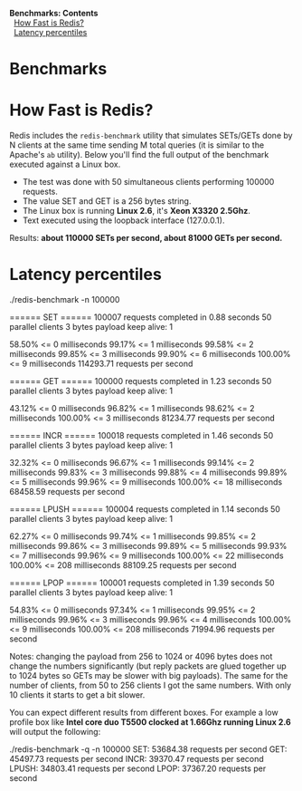 **Benchmarks: Contents**\
  [How Fast is Redis?](#How-Fast-is-Redis)\
  [Latency percentiles](#Latency-percentiles)

Benchmarks
==========

How Fast is Redis?
==================

Redis includes the `redis-benchmark` utility that simulates SETs/GETs done by N clients at the same time sending M total queries (it is similar to the Apache's `ab` utility). Below you'll find the full output of the benchmark executed against a Linux box.  
  

*   The test was done with 50 simultaneous clients performing 100000 requests.
*   The value SET and GET is a 256 bytes string.
*   The Linux box is running **Linux 2.6**, it's **Xeon X3320 2.5Ghz**.
*   Text executed using the loopback interface (127.0.0.1).

Results: **about 110000 SETs per second, about 81000 GETs per second.**

Latency percentiles
===================

./redis-benchmark -n 100000

====== SET ======
  100007 requests completed in 0.88 seconds
  50 parallel clients
  3 bytes payload
  keep alive: 1

58.50% <= 0 milliseconds
99.17% <= 1 milliseconds
99.58% <= 2 milliseconds
99.85% <= 3 milliseconds
99.90% <= 6 milliseconds
100.00% <= 9 milliseconds
114293.71 requests per second

====== GET ======
  100000 requests completed in 1.23 seconds
  50 parallel clients
  3 bytes payload
  keep alive: 1

43.12% <= 0 milliseconds
96.82% <= 1 milliseconds
98.62% <= 2 milliseconds
100.00% <= 3 milliseconds
81234.77 requests per second

====== INCR ======
  100018 requests completed in 1.46 seconds
  50 parallel clients
  3 bytes payload
  keep alive: 1

32.32% <= 0 milliseconds
96.67% <= 1 milliseconds
99.14% <= 2 milliseconds
99.83% <= 3 milliseconds
99.88% <= 4 milliseconds
99.89% <= 5 milliseconds
99.96% <= 9 milliseconds
100.00% <= 18 milliseconds
68458.59 requests per second

====== LPUSH ======
  100004 requests completed in 1.14 seconds
  50 parallel clients
  3 bytes payload
  keep alive: 1

62.27% <= 0 milliseconds
99.74% <= 1 milliseconds
99.85% <= 2 milliseconds
99.86% <= 3 milliseconds
99.89% <= 5 milliseconds
99.93% <= 7 milliseconds
99.96% <= 9 milliseconds
100.00% <= 22 milliseconds
100.00% <= 208 milliseconds
88109.25 requests per second

====== LPOP ======
  100001 requests completed in 1.39 seconds
  50 parallel clients
  3 bytes payload
  keep alive: 1

54.83% <= 0 milliseconds
97.34% <= 1 milliseconds
99.95% <= 2 milliseconds
99.96% <= 3 milliseconds
99.96% <= 4 milliseconds
100.00% <= 9 milliseconds
100.00% <= 208 milliseconds
71994.96 requests per second

Notes: changing the payload from 256 to 1024 or 4096 bytes does not change the numbers significantly (but reply packets are glued together up to 1024 bytes so GETs may be slower with big payloads). The same for the number of clients, from 50 to 256 clients I got the same numbers. With only 10 clients it starts to get a bit slower.  
  
You can expect different results from different boxes. For example a low profile box like **Intel core duo T5500 clocked at 1.66Ghz running Linux 2.6** will output the following:

 ./redis-benchmark -q -n 100000
SET: 53684.38 requests per second
GET: 45497.73 requests per second
INCR: 39370.47 requests per second
LPUSH: 34803.41 requests per second
LPOP: 37367.20 requests per second
